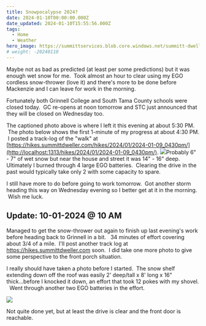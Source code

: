 ```yaml
---
title: Snowpocalypse 2024?
date: 2024-01-10T00:00:00.000Z
date_updated: 2024-01-10T15:55:56.000Z
tags: 
  - Home
  - Weather
hero_image: https://summittservices.blob.core.windows.net/summitt-dweller-blog/images/2024/01/IMG_2071.png
# weight: -20240110
---
```


Maybe not as bad as predicted (at least per some predictions) but it was enough wet snow for me.  Took almost an hour to clear using my EGO cordless snow-thrower (love it) and there's more to be done before Mackenzie and I can leave for work in the morning.  

Fortunately both Grinnell College and South Tama County schools were closed today.  GC re-opens at noon tomorrow and STC just announced that they will be closed on Wednesday too.  

The captioned photo above is where I left it this evening at about 5:30 PM.  The photo below shows the first 1-minute of my progress at about 4:30 PM.  I posted a track-log of the "walk" at [https://hikes.summittdweller.com/hikes/2024/01/2024-01-09_0430pm/](http://localhost:1313/hikes/2024/01/2024-01-09_0430pm/).
![](images/2024/01/IMG_2070.png)Probably 6" - 7" of wet snow but near the house and street it was 14" - 16" deep.
Ultimately I burned through 4 large EGO batteries.  Clearing the drive in the past would typically take only 2 with some capacity to spare.  

I still have more to do before going to work tomorrow.  Got another storm heading this way on Wednesday evening so I better get at it in the morning.  Wish me luck.

## Update: 10-01-2024 @ 10 AM

Managed to get the snow-thrower out again to finish up last evening's work before heading back to Grinnell in a bit.   34 minutes of effort covering about 3/4 of a mile.  I'll post another track log at https://hikes.summittdweller.com soon.  I did take one more photo to give some perspective to the front porch situation.  

I really should have taken a photo before I started.  The snow shelf extending down off the roof was easily 2' deep/tall x 8' long x 16" thick...before I knocked it down, an effort that took 12 pokes with my shovel.   Went through another two EGO batteries in the effort.  

![](https://summittservices.blob.core.windows.net/summitt-dweller-blog/images/2024/01/IMG_2072.png)  

Not quite done yet, but at least the drive is clear and the front door is reachable.
